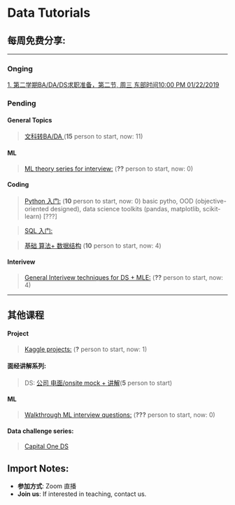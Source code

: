 # Data Tutorials

## 每周免费分享:
--------
### Onging

[1.  第二学期BA/DA/DS求职准备，第二节, 周三 东部时间10:00 PM 01/22/2019](https://github.com/Hexgram/tutorials/tree/master/2nd_semester)

### Pending
#### General Topics
> [文科转BA/DA ](https://github.com/Hexgram/tutorials/issues/11)(**15** person to start, now: 11)

#### ML

> [ML theory series for interview:](https://github.com/Hexgram/tutorials/issues/1) (**??** person to start, now: 0)

#### Coding
>  [Python 入门:](https://github.com/Hexgram/tutorials/issues/9) (**10** person to start, now: 0)
   basic pytho, OOD (objective-oriented designed), data science toolkits (pandas, matplotlib, scikit-learn) [???]
   
>  [SQL 入门:](https://github.com/Hexgram/tutorials/issues/12)

>  [基础 算法+ 数据结构](https://github.com/Hexgram/tutorials/issues/2) (**10** person to start, now: 4)


#### Interivew

>  [General Interivew techniques for DS + MLE:](https://github.com/Hexgram/tutorials/issues/3) (**??** person to start, now: 4)
-------
## 其他课程

#### Project

>  [Kaggle projects:](https://github.com/Hexgram/tutorials/issues/8) (**?** person to start, now: 1)

#### 面经讲解系列:

> DS: [公司 电面/onsite mock + 讲解](https://github.com/Hexgram/tutorials/tree/master/interview_expr)(**5** person to start)

#### ML
> [Walkthrough ML interview questions:](https://github.com/Hexgram/tutorials/issues/4) (**???** person to start, now: 0)

#### Data challenge series:
> [Capital One DS]()




## Import Notes:

* **参加方式**: Zoom 直播 
* **Join us**: If interested in teaching, contact us.
